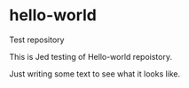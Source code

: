 # hello-world
Test repository

This is Jed testing of Hello-world repoistory.

Just writing some text to see what it looks like.

